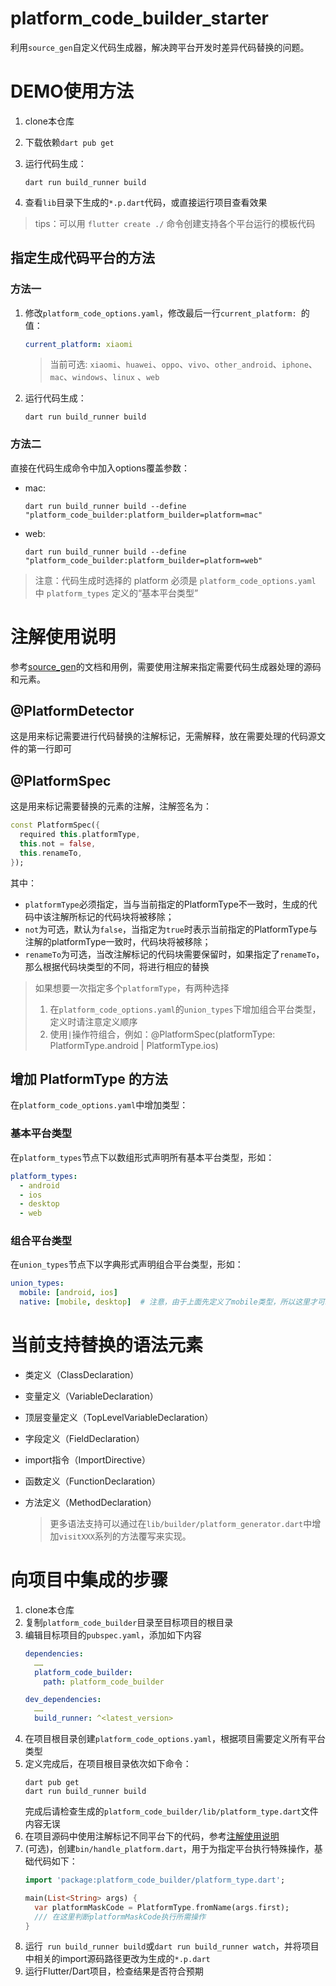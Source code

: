 # platform_code_builder_starter

利用`source_gen`自定义代码生成器，解决跨平台开发时差异代码替换的问题。

# DEMO使用方法

1. clone本仓库
2. 下载依赖`dart pub get`
3. 运行代码生成：

    ```shell
    dart run build_runner build
    ```

4. 查看`lib`目录下生成的`*.p.dart`代码，或直接运行项目查看效果

> tips：可以用 `flutter create ./` 命令创建支持各个平台运行的模板代码

## 指定生成代码平台的方法

### 方法一

1. 修改`platform_code_options.yaml`，修改最后一行`current_platform: `的值：

    ```yaml
    current_platform: xiaomi
    ```

   > 当前可选: `xiaomi`、`huawei`、`oppo`、`vivo`、`other_android`、`iphone`、`mac`、`windows`、`linux`
   、`web`

2. 运行代码生成：

    ```shell
    dart run build_runner build
    ```

### 方法二

直接在代码生成命令中加入options覆盖参数：

- mac:

    ```shell
    dart run build_runner build --define "platform_code_builder:platform_builder=platform=mac"
    ```

- web:

    ```shell
    dart run build_runner build --define "platform_code_builder:platform_builder=platform=web"
    ```

> 注意：代码生成时选择的 platform 必须是 `platform_code_options.yaml` 中 `platform_types` 定义的“基本平台类型”

# 注解使用说明

参考[source_gen](https://pub.flutter-io.cn/packages/source_gen)的文档和用例，需要使用注解来指定需要代码生成器处理的源码和元素。

## @PlatformDetector

这是用来标记需要进行代码替换的注解标记，无需解释，放在需要处理的代码源文件的第一行即可

## @PlatformSpec

这是用来标记需要替换的元素的注解，注解签名为：

```dart
const PlatformSpec({
  required this.platformType,
  this.not = false,
  this.renameTo,
});

```

其中：

- `platformType`必须指定，当与当前指定的PlatformType不一致时，生成的代码中该注解所标记的代码块将被移除；
- `not`为可选，默认为`false`，当指定为`true`时表示当前指定的PlatformType与注解的platformType一致时，代码块将被移除；
- `renameTo`为可选，当改注解标记的代码块需要保留时，如果指定了`renameTo`，那么根据代码块类型的不同，将进行相应的替换

> 如果想要一次指定多个`platformType`，有两种选择
> 1. 在`platform_code_options.yaml`的`union_types`下增加组合平台类型，定义时请注意定义顺序
> 2. 使用`|`操作符组合，例如：@PlatformSpec(platformType: PlatformType.android | PlatformType.ios)

## 增加 PlatformType 的方法

在`platform_code_options.yaml`中增加类型：

### 基本平台类型
在`platform_types`节点下以数组形式声明所有基本平台类型，形如：
```yaml
platform_types:
  - android
  - ios
  - desktop
  - web
```
### 组合平台类型
在`union_types`节点下以字典形式声明组合平台类型，形如：
```yaml
union_types:
  mobile: [android, ios]
  native: [mobile, desktop]  # 注意，由于上面先定义了mobile类型，所以这里才可以使用
```

# 当前支持替换的语法元素

- 类定义（ClassDeclaration）

- 变量定义（VariableDeclaration）

- 顶层变量定义（TopLevelVariableDeclaration）

- 字段定义（FieldDeclaration）

- import指令（ImportDirective）

- 函数定义（FunctionDeclaration）

- 方法定义（MethodDeclaration）

  > 更多语法支持可以通过在`lib/builder/platform_generator.dart`中增加`visitXXX`系列的方法覆写来实现。

# 向项目中集成的步骤
1. clone本仓库
2. 复制`platform_code_builder`目录至目标项目的根目录
3. 编辑目标项目的`pubspec.yaml`，添加如下内容
    ```yaml
    dependencies:
      ……
      platform_code_builder:
        path: platform_code_builder
    
    dev_dependencies:
      ……
      build_runner: ^<latest_version>
    ```
4. 在项目根目录创建`platform_code_options.yaml`，根据项目需要定义所有平台类型
5. 定义完成后，在项目根目录依次如下命令：
    ```shell
    dart pub get
    dart run build_runner build
    ```
   完成后请检查生成的`platform_code_builder/lib/platform_type.dart`文件内容无误
6. 在项目源码中使用注解标记不同平台下的代码，参考[注解使用说明](#注解使用说明)
7. (可选)，创建`bin/handle_platform.dart`，用于为指定平台执行特殊操作，基础代码如下：
    ```dart
    import 'package:platform_code_builder/platform_type.dart';
    
    main(List<String> args) {
      var platformMaskCode = PlatformType.fromName(args.first);
      /// 在这里判断platformMaskCode执行所需操作
    }

    ```
8. 运行` run build_runner build`或`dart run build_runner watch`，并将项目中相关的import源码路径更改为生成的`*.p.dart`
9. 运行Flutter/Dart项目，检查结果是否符合预期
